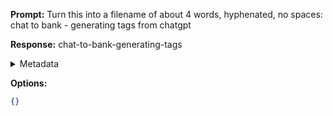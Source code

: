 **Prompt:**
Turn this into a filename of about 4 words, hyphenated, no spaces: chat to bank - generating tags from chatgpt

**Response:**
chat-to-bank-generating-tags

<details><summary>Metadata</summary>

- Duration: 785 ms
- Datetime: 2023-10-06T19:05:45.086622
- Model: gpt-3.5-turbo-0613

</details>

**Options:**
```json
{}
```

